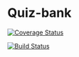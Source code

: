 # Quiz-bank
[![Coverage Status](https://coveralls.io/repos/github/awesome-5/Quiz-bank/badge.svg?branch=master)](https://coveralls.io/github/awesome-5/Quiz-bank?branch=master)

[![Build Status](https://travis-ci.com/awesome-5/Quiz-bank.svg?branch=master)](https://travis-ci.com/awesome-5/Quiz-bank)
